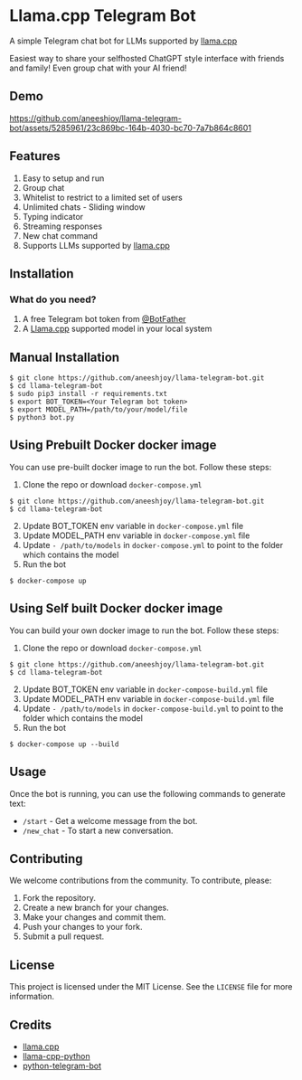 # Llama.cpp Telegram Bot
A simple Telegram chat bot for LLMs supported by [llama.cpp](https://github.com/ggerganov/llama.cpp)

Easiest way to share your selfhosted ChatGPT style interface with friends and family! 
Even group chat with your AI friend!

## Demo


https://github.com/aneeshjoy/llama-telegram-bot/assets/5285961/23c869bc-164b-4030-bc70-7a7b864c8601

## Features
1. Easy to setup and run
2. Group chat
3. Whitelist to restrict to a limited set of users
4. Unlimited chats - Sliding window
5. Typing indicator
6. Streaming responses
7. New chat command
8. Supports LLMs supported by [llama.cpp](https://github.com/ggerganov/llama.cpp)

## Installation
### What do you need?
1. A free Telegram bot token from [@BotFather](https://t.me/BotFather)
2. A [Llama.cpp](https://github.com/ggerganov/llama.cpp) supported model in your local system 

## Manual Installation
````
$ git clone https://github.com/aneeshjoy/llama-telegram-bot.git
$ cd llama-telegram-bot
$ sudo pip3 install -r requirements.txt
$ export BOT_TOKEN=<Your Telegram bot token>
$ export MODEL_PATH=/path/to/your/model/file
$ python3 bot.py
````

## Using Prebuilt Docker docker image 

You can use pre-built docker image to run the bot. Follow these steps:

1. Clone the repo or download `docker-compose.yml`
```
$ git clone https://github.com/aneeshjoy/llama-telegram-bot.git
$ cd llama-telegram-bot
```
2. Update BOT_TOKEN env variable in  `docker-compose.yml` file
3. Update MODEL_PATH env variable in `docker-compose.yml` file
4. Update `- /path/to/models` in `docker-compose.yml` to point to the folder which contains the model
5. Run the bot

```
$ docker-compose up
```

## Using Self built Docker docker image 
You can build your own docker image to run the bot. Follow these steps:

1. Clone the repo or download `docker-compose.yml`
```
$ git clone https://github.com/aneeshjoy/llama-telegram-bot.git
$ cd llama-telegram-bot
```
2. Update BOT_TOKEN env variable in  `docker-compose-build.yml` file
3. Update MODEL_PATH env variable in `docker-compose-build.yml` file
4. Update `- /path/to/models` in `docker-compose-build.yml` to point to the folder which contains the model
5. Run the bot

```
$ docker-compose up --build 
```

## Usage

Once the bot is running, you can use the following commands to generate text:

- `/start` - Get a welcome message from the bot.
- `/new_chat` - To start a new conversation.


## Contributing

We welcome contributions from the community. To contribute, please:

1. Fork the repository.
2. Create a new branch for your changes.
3. Make your changes and commit them.
4. Push your changes to your fork.
5. Submit a pull request.

## License

This project is licensed under the MIT License. See the `LICENSE` file for more information.

## Credits

* [llama.cpp](https://github.com/ggerganov/llama.cpp)
* [llama-cpp-python](https://github.com/abetlen/llama-cpp-python)
* [python-telegram-bot](https://github.com/python-telegram-bot/python-telegram-bot)
